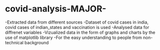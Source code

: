 # covid-analysis-MAJOR-
-Extracted data from different sources
-Dataset of covid cases in india, covid cases of indian_states and vaccination is used
-Analysed data for diffrenet variables
-Vizualized data in the form of graphs and charts by the use of matplotlib library
-For the easy understanding to people from non-technical background
